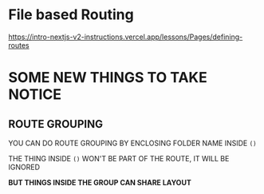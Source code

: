 # File based Routing

<https://intro-nextjs-v2-instructions.vercel.app/lessons/Pages/defining-routes>

# SOME NEW THINGS TO TAKE NOTICE

## ROUTE GROUPING

YOU CAN DO ROUTE GROUPING BY ENCLOSING FOLDER NAME INSIDE `()`

THE THING INSIDE `()` WON'T BE PART OF THE ROUTE, IT WILL BE IGNORED

**BUT THINGS INSIDE THE GROUP CAN SHARE LAYOUT**
